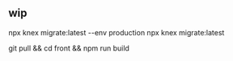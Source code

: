 ## wip

npx knex migrate:latest --env production
npx knex migrate:latest

git pull && cd front && npm run build
